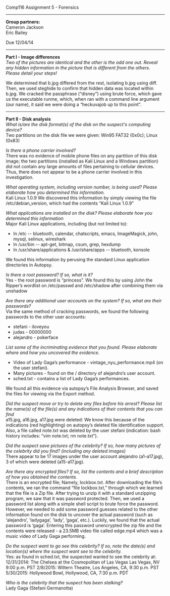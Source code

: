 Comp116 Assignment 5 - Forensics

---

**Group partners:**  
Cameron Jackson  
Eric Bailey

Due 12/04/14

---

**Part I - Image differences**  
*Two of the pictures are identical and the other is the odd one out. Reveal any
hidden information in the picture that is different from the others. Please
detail your steps!*

We determined that b.jpg differed from the rest, isolating b.jpg using diff. Then, we used steghide to confirm that hidden data was located within b.jpg. We cracked the passphrase (“disney”) using brute force, which gave us the executable runme, which, when ran with a command line argument (our name), it said we were doing a “heckuvajob up to this point”.  

---

**Part II - Disk analysis**  
*What is/are the disk format(s) of the disk on the suspect's computing device?*  
Two partitions on the disk file we were given: Win95 FAT32 (0x0c); Linux (0x83)

*Is there a phone carrier involved?*  
There was no evidence of mobile phone files on any partition of this disk image; the two partitions (installed as Kali Linux and a Windows partition) did not contain any large amounts of files pertaining to cellular devices. Thus, there does not appear to be a phone carrier involved in this investigation.

*What operating system, including version number, is being used? Please elaborate
how you determined this information.*  
Kali Linux 1.0.9
We discovered this information by simply viewing the file /etc/debian_version, which had the contents “Kali Linux 1.0.9”

*What applications are installed on the disk? Please elaborate how you determined
this information*  
Major Kali Linux applications, including (but not limited to):

* In /etc -- bluetooth, calendar, chatscripts, emacs, ImageMagick, john, mysql, selinux, wireshark
* In /usr/bin -- apt-get, bitmap, csum, grep, hexdump
* In /usr/share/applications & /usr/share/apps -- bluetooth, konsole

We found this information by perusing the standard Linux application directories in Autopsy.

*Is there a root password? If so, what is it?*  
Yes - the root password is “princess”. We found this by using John the Ripper’s wordlist on /etc/passwd and /etc/shadow after combining them via unshadow

*Are there any additional user accounts on the system? If so, what are their
passwords?*  
Via the same method of cracking passwords, we found the following passwords to the other user accounts:

* stefani - iloveyou
* judas - 00000000
* alejandro - pokerface

*List some of the incriminating evidence that you found. Please elaborate where
and how you uncovered the evidence.*  

* Video of Lady Gaga’s performance - vintage\_nyu\_performance.mp4 (on the user stefani).  
* Many pictures - found on the / directory of alejandro’s user account.
* sched.txt - contains a list of Lady Gaga’s performances.  

We found all this evidence via autopsy’s File Analysis Browser, and saved the files for viewing via the Export method.

*Did the suspect move or try to delete any files before his arrest? Please list
the name(s) of the file(s) and any indications of their contents that you can
find*  
a15.jpg, a16.jpg, a17.jpg were deleted: We know this because of the indications (red highlighting) on autopsy’s deleted file identification support.  
Also, a file called note.txt was deleted by the user stefani (indication: bash history includes: “vim note.txt; rm note.txt”).

*Did the suspect save pictures of the celebrity? If so, how many pictures of the
celebrity did you find? (including any deleted images)*  
There appear to be 17 images under the user account alejandro (a1-a17.jpg), 3 of which were deleted (a15-a17.jpg).

*Are there any encrypted files? If so, list the contents and a brief description
of how you obtained the contents.*  
There is an encrypted file; Namely, lockbox.txt. After downloading the file’s contents, we ran the command “file lockbox.txt,” through which we learned that the file is a Zip file. After trying to unzip it with a standard unzipping program, we saw that it was password protected. Then, we used a password list along with a simple shell script to brute force the password. However, we needed to add some password guesses related to the other information found on the disk to uncover the actual password (such as ‘alejandro’, ‘ladygaga’, ‘lady’, ‘gaga’, etc.). Luckily, we found that the actual password is ‘gaga’. Entering this password unencrypted the zip file and the contents were released - a 23.5MB video file called edge.mp4 which was a music video of Lady Gaga performing.

*Do the suspect want to go see this celebrity? If so, note the date(s) and
location(s) where the suspect want see to the celebrity.*  
Yes: as found in sched.txt, the suspected wanted to see the celebrity at:
12/31/2014: The Chelsea at the Cosmopolitan of Las Vegas Las Vegas, NV 9:00 p.m. PST
2/8/2015: Wiltern Theatre, Los Angeles, CA, 9:30 p.m. PST
5/30/2015: Hollywood Bowl, Hollywood, CA, 7:30 p.m. PDT


*Who is the celebrity that the suspect has been stalking?*  
Lady Gaga (Stefani Germanotta)




